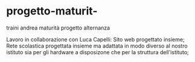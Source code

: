 # progetto-maturit-
traini andrea maturità progetto alternanza

Lavoro in collaborazione con Luca Capelli:
Sito web progettato insieme;
Rete scolastica progettata insieme ma adattata in modo diverso al nostro istituto sia per gli hardware a disposizone che per la struttura dell'istituto;
